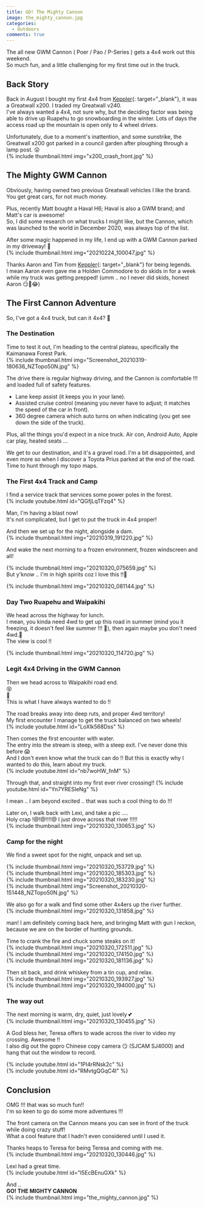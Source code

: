 ```yaml
---
title: GO! The Mighty Cannon
image: the_mighty_cannon.jpg
categories:
  - Outdoors
comments: true
---
```

The all new GWM Cannon ( Poer / Pao / P-Series ) gets a 4x4 work out this weekend.  
So much fun, and a little challenging for my first time out in the truck.  


## Back Story
Back in August I bought my first 4x4 from [Keppler](https://keppler.co.nz/){: target="_blank"}, it was a Greatwall x200. I traded my Greatwall v240.  
I've always wanted a 4x4, not sure why, but the deciding factor was being able to drive up Ruapehu to go snowboarding in the winter. Lots of days the access road up the mountain is open only to 4 wheel drives.  

Unfortunately, due to a moment's inattention, and some sunstrike, the Greatwall x200 got parked in a council garden after ploughing through a lamp post. 😲  
{% include thumbnail.html img="x200_crash_front.jpg" %}  

## The Mighty GWM Cannon
Obviously, having owned two previous Greatwall vehicles I like the brand.  
You get great cars, for not much money.  

Plus, recently Matt bought a Haval H6; Haval is also a GWM brand; and Matt's car is awesome!  
So, I did some research on what trucks I might like, but the Cannon, which was launched to the world in December 2020, was always top of the list.  

After some magic happened in my life, I end up with a GWM Cannon parked in my driveway! 🤩  
{% include thumbnail.html img="20210224_100047.jpg" %}  

Thanks Aaron and Tim from [Keppler](https://keppler.co.nz/){: target="_blank"} for being legends.  
I mean Aaron even gave me a Holden Commodore to do skids in for a week while my truck was getting prepped! (umm .. no I never did skids, honest Aaron 😏🤣😂)

## The First Cannon Adventure
So, I've got a 4x4 truck, but can it 4x4? 🤔  

### The Destination
Time to test it out, I'm heading to the central plateau, specifically the Kaimanawa Forest Park.  
{% include thumbnail.html img="Screenshot_20210319-180636_NZTopo50N.jpg" %}  

The drive there is regular highway driving, and the Cannon is comfortable !!! and loaded full of safety features.
* Lane keep assist (it keeps you in your lane).
* Assisted cruise control (meaning you never have to adjust; it matches the speed of the car in front).
* 360 degree camera which auto turns on when indicating (you get see down the side of the truck).

Plus, all the things you'd expect in a nice truck. Air con, Android Auto, Apple car play, heated seats ...  

We get to our destination, and it's a gravel road. I'm a bit disappointed, and even more so when I discover a Toyota Prius parked at the end of the road. Time to hunt through my topo maps.  

### The First 4x4 Track and Camp
I find a service track that services some power poles in the forest.  
{% include youtube.html id="QGfjLqTFzq4" %}  

Man, I'm having a blast now!  
It's not complicated, but I get to put the truck in 4x4 proper!  

And then we set up for the night, alongside a dam.  
{% include thumbnail.html img="20210319_191220.jpg" %}  

And wake the next morning to a frozen environment, frozen windscreen and all!  

{% include thumbnail.html img="20210320_075659.jpg" %}   
But y'know .. I'm in high spirits coz I love this !!🥰  

{% include thumbnail.html img="20210320_081144.jpg" %}   

### Day Two Ruapehu and Waipakihi
We head across the highway for lunch.  
I mean, you kinda need 4wd to get up this road in summer (mind you it freezing, it doesn't feel like summer !!! 🥶), then again maybe you don't need 4wd.🤷  
The view is cool !!  

{% include thumbnail.html img="20210320_114720.jpg" %}   

### Legit 4x4 Driving in the GWM Cannon
Then we head across to Waipakihi road end.  
😵  
🤯  
This is what I have always wanted to do !!  

The road breaks away into deep ruts, and proper 4wd territory!  
My first encounter I manage to get the truck balanced on two wheels!  
{% include youtube.html id="LoXlk568Dss" %}  

Then comes the first encounter with water.  
The entry into the stream is steep, with a steep exit. I've never done this before 😱  
And I don't even know what the truck can do !! But this is exactly why I wanted to do this, learn about my truck.  
{% include youtube.html id="nb7woHW_fnM" %}  

Through that, and straight into my first ever river crossing!!
{% include youtube.html id="Yn7YRESIeNg" %}  

I mean .. I am beyond excited .. that was such a cool thing to do !!!  

Later on, I walk back with Lexi, and take a pic ....  
Holy crap !@!@!!!!@ I just drove across that river !!!!!  
{% include thumbnail.html img="20210320_130653.jpg" %}   

### Camp for the night
We find a sweet spot for the night, unpack and set up.  

{% include thumbnail.html img="20210320_153729.jpg" %}   
{% include thumbnail.html img="20210320_185303.jpg" %}   
{% include thumbnail.html img="20210320_183230.jpg" %}   
{% include thumbnail.html img="Screenshot_20210320-151448_NZTopo50N.jpg" %}   

We also go for a walk and find some other 4x4ers up the river further.  
{% include thumbnail.html img="20210320_131858.jpg" %}   

man! I am definitely coming back here, and bringing Matt with gun I reckon, because we are on the border of hunting grounds.  

Time to crank the fire and chuck some steaks on it!  
{% include thumbnail.html img="20210320_172511.jpg" %}   
{% include thumbnail.html img="20210320_174150.jpg" %}   
{% include thumbnail.html img="20210320_181136.jpg" %}   

Then sit back, and drink whiskey from a tin cup, and relax.  
{% include thumbnail.html img="20210320_193927.jpg" %}   
{% include thumbnail.html img="20210320_194000.jpg" %}   

### The way out
The next morning is warm, dry, quiet, just lovely 💕  
{% include thumbnail.html img="20210320_130455.jpg" %}   

A God bless her, Teresa offers to wade across the river to video my crossing. Awesome !!  
I also dig out the gopro Chinese copy camera 😏 (SJCAM SJ4000) and hang that out the window to record.  

{% include youtube.html id="1PI4rRNsk2c" %}  
{% include youtube.html id="RMvtgQGqC4I" %}  

## Conclusion
OMG !!! that was so much fun!!  
I'm so keen to go do some more adventures !!!  

The front camera on the Cannon means you can see in front of the truck while doing crazy stuff!  
What a cool feature that I hadn't even considered until I used it.  

Thanks heaps to Teresa for being Teresa and coming with me.  
{% include thumbnail.html img="20210320_130446.jpg" %}   

Lexi had a great time.  
{% include youtube.html id="I5EcBEnuGXk" %}  

And ..   
 **GO! THE MIGHTY CANNON**  
{% include thumbnail.html img="the_mighty_cannon.jpg" %}   

